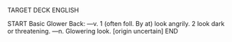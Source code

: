 TARGET DECK
ENGLISH

START
Basic
Glower
Back: —v. 1 (often foll. By at) look angrily. 2 look dark or threatening. —n. Glowering look. [origin uncertain]
END
